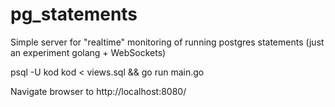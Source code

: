 # pg_statements
Simple server for "realtime" monitoring of running postgres statements (just an experiment golang + WebSockets)

psql -U kod kod < views.sql && go run main.go

Navigate browser to http://localhost:8080/
